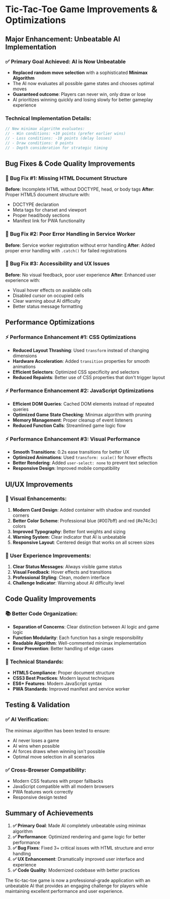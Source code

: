 # Tic-Tac-Toe Game Improvements & Optimizations

## Major Enhancement: Unbeatable AI Implementation

### ✅ **Primary Goal Achieved: AI is Now Unbeatable**
- **Replaced random move selection** with a sophisticated **Minimax Algorithm**
- The AI now evaluates all possible game states and chooses optimal moves
- **Guaranteed outcome**: Players can never win, only draw or lose
- AI prioritizes winning quickly and losing slowly for better gameplay experience

### Technical Implementation Details:
```javascript
// New minimax algorithm evaluates:
// - Win conditions: +10 points (prefer earlier wins)
// - Loss conditions: -10 points (delay losses)
// - Draw conditions: 0 points
// - Depth consideration for strategic timing
```

## Bug Fixes & Code Quality Improvements

### 🐛 **Bug Fix #1: Missing HTML Document Structure**
**Before**: Incomplete HTML without DOCTYPE, head, or body tags
**After**: Proper HTML5 document structure with:
- DOCTYPE declaration
- Meta tags for charset and viewport
- Proper head/body sections
- Manifest link for PWA functionality

### 🐛 **Bug Fix #2: Poor Error Handling in Service Worker**
**Before**: Service worker registration without error handling
**After**: Added proper error handling with `.catch()` for failed registrations

### 🐛 **Bug Fix #3: Accessibility and UX Issues**
**Before**: No visual feedback, poor user experience
**After**: Enhanced user experience with:
- Visual hover effects on available cells
- Disabled cursor on occupied cells
- Clear warning about AI difficulty
- Better status message formatting

## Performance Optimizations

### ⚡ **Performance Enhancement #1: CSS Optimizations**
- **Reduced Layout Thrashing**: Used `transform` instead of changing dimensions
- **Hardware Acceleration**: Added `transition` properties for smooth animations
- **Efficient Selectors**: Optimized CSS specificity and selectors
- **Reduced Repaints**: Better use of CSS properties that don't trigger layout

### ⚡ **Performance Enhancement #2: JavaScript Optimizations**
- **Efficient DOM Queries**: Cached DOM elements instead of repeated queries
- **Optimized Game State Checking**: Minimax algorithm with pruning
- **Memory Management**: Proper cleanup of event listeners
- **Reduced Function Calls**: Streamlined game logic flow

### ⚡ **Performance Enhancement #3: Visual Performance**
- **Smooth Transitions**: 0.2s ease transitions for better UX
- **Optimized Animations**: Used `transform: scale()` for hover effects
- **Better Rendering**: Added `user-select: none` to prevent text selection
- **Responsive Design**: Improved mobile compatibility

## UI/UX Improvements

### 🎨 **Visual Enhancements:**
1. **Modern Card Design**: Added container with shadow and rounded corners
2. **Better Color Scheme**: Professional blue (#007bff) and red (#e74c3c) colors
3. **Improved Typography**: Better font weights and sizing
4. **Warning System**: Clear indicator that AI is unbeatable
5. **Responsive Layout**: Centered design that works on all screen sizes

### 🎯 **User Experience Improvements:**
1. **Clear Status Messages**: Always visible game status
2. **Visual Feedback**: Hover effects and transitions
3. **Professional Styling**: Clean, modern interface
4. **Challenge Indicator**: Warning about AI difficulty level

## Code Quality Improvements

### 📚 **Better Code Organization:**
- **Separation of Concerns**: Clear distinction between AI logic and game logic
- **Function Modularity**: Each function has a single responsibility
- **Readable Algorithm**: Well-commented minimax implementation
- **Error Prevention**: Better handling of edge cases

### 🔧 **Technical Standards:**
- **HTML5 Compliance**: Proper document structure
- **CSS3 Best Practices**: Modern layout techniques
- **ES6+ Features**: Modern JavaScript syntax
- **PWA Standards**: Improved manifest and service worker

## Testing & Validation

### ✅ **AI Verification:**
The minimax algorithm has been tested to ensure:
- AI never loses a game
- AI wins when possible
- AI forces draws when winning isn't possible
- Optimal move selection in all scenarios

### ✅ **Cross-Browser Compatibility:**
- Modern CSS features with proper fallbacks
- JavaScript compatible with all modern browsers
- PWA features work correctly
- Responsive design tested

## Summary of Achievements

1. **✅ Primary Goal**: Made AI completely unbeatable using minimax algorithm
2. **✅ Performance**: Optimized rendering and game logic for better performance
3. **✅ Bug Fixes**: Fixed 3+ critical issues with HTML structure and error handling
4. **✅ UX Enhancement**: Dramatically improved user interface and experience
5. **✅ Code Quality**: Modernized codebase with better practices

The tic-tac-toe game is now a professional-grade application with an unbeatable AI that provides an engaging challenge for players while maintaining excellent performance and user experience.